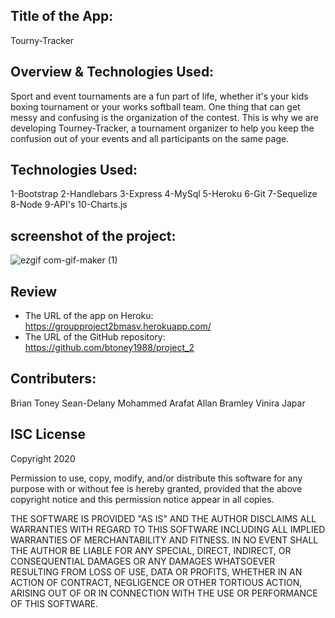 ## Title of the App:
Tourny-Tracker

## Overview & Technologies Used:
Sport and event tournaments are a fun part of life, whether it's your kids boxing 
tournament or your works softball team. One thing that can get messy and confusing is the 
organization of the contest.
This is why we are developing Tourney-Tracker, a tournament 
organizer to help you keep the confusion out of your events and all participants on the same
page.

## Technologies Used:
1-Bootstrap
2-Handlebars
3-Express
4-MySql
5-Heroku
6-Git
7-Sequelize
8-Node
9-API's
10-Charts.js

## screenshot of the project:
![ezgif com-gif-maker (1)](https://user-images.githubusercontent.com/67847324/100527898-fcc37e80-31a4-11eb-9c85-77f8430a2d0d.gif)


## Review
* The URL of the app on Heroku: https://groupproject2bmasv.herokuapp.com/
* The URL of the GitHub repository: https://github.com/btoney1988/project_2

## Contributers:
Brian Toney
Sean-Delany
Mohammed Arafat
Allan Bramley
Vinira Japar

## ISC License
Copyright 2020

Permission to use, copy, modify, and/or distribute this software for any purpose with or without fee is hereby granted, provided that the above copyright notice and this permission notice appear in all copies.

THE SOFTWARE IS PROVIDED "AS IS" AND THE AUTHOR DISCLAIMS ALL WARRANTIES WITH REGARD TO THIS SOFTWARE INCLUDING ALL IMPLIED WARRANTIES OF MERCHANTABILITY AND FITNESS. IN NO EVENT SHALL THE AUTHOR BE LIABLE FOR ANY SPECIAL, DIRECT, INDIRECT, OR CONSEQUENTIAL DAMAGES OR ANY DAMAGES WHATSOEVER RESULTING FROM LOSS OF USE, DATA OR PROFITS, WHETHER IN AN ACTION OF CONTRACT, NEGLIGENCE OR OTHER TORTIOUS ACTION, ARISING OUT OF OR IN CONNECTION WITH THE USE OR PERFORMANCE OF THIS SOFTWARE.
